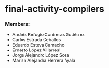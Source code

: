 # final-activity-compilers

### Members:
- Andrés Refugio Contreras Gutiérrez
- Carlos Estrada Ceballos
- Eduardo Esteva Camacho
- Ernesto López Villarreal
- Jorge Alejandro López Sosa
- Marian Alejandra Herrera Ayala 